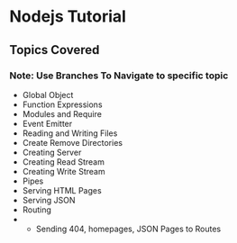 # Nodejs Tutorial

## Topics Covered

### Note: Use Branches To Navigate to specific topic

- Global Object
- Function Expressions
- Modules and Require
- Event Emitter
- Reading and Writing Files
- Create Remove Directories
- Creating Server
- Creating Read Stream
- Creating Write Stream
- Pipes
- Serving HTML Pages
- Serving JSON
- Routing
- - Sending 404, homepages, JSON Pages to Routes
